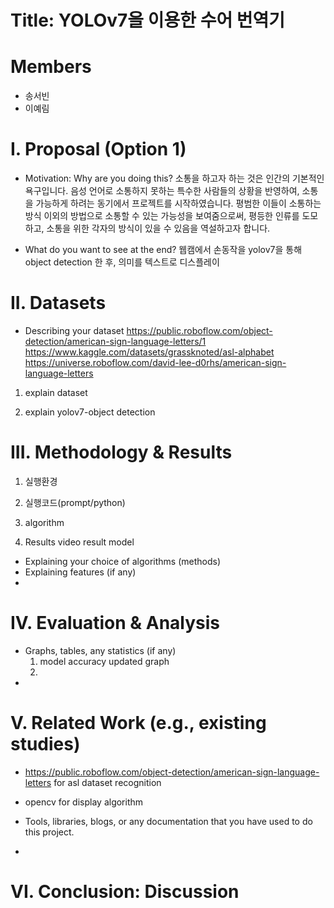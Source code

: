Title: YOLOv7을 이용한 수어 번역기
==========
Members
===========
* 송서빈 
* 이예림

I. Proposal (Option 1)
=============================
- Motivation: Why are you doing this?
소통을 하고자 하는 것은 인간의 기본적인 욕구입니다. 음성 언어로 소통하지 못하는 특수한 사람들의 상황을 반영하여, 소통을 가능하게 하려는 동기에서 프로젝트를 시작하였습니다.
평범한 이들이 소통하는 방식 이외의 방법으로 소통할 수 있는 가능성을 보여줌으로써, 평등한 인류를 도모하고, 소통을 위한 각자의 방식이 있을 수 있음을 역설하고자 합니다.

- What do you want to see at the end?
웹캠에서 손동작을 yolov7을 통해 object detection 한 후, 의미를 텍스트로 디스플레이
  
II. Datasets
======================================
- Describing your dataset
https://public.roboflow.com/object-detection/american-sign-language-letters/1
https://www.kaggle.com/datasets/grassknoted/asl-alphabet
https://universe.roboflow.com/david-lee-d0rhs/american-sign-language-letters
1) explain dataset

2) explain yolov7-object detection


III. Methodology & Results
========================
1) 실행환경


2) 실행코드(prompt/python)

3) algorithm

4) Results
video
result model



- Explaining your choice of algorithms (methods)
- Explaining features (if any)
- 
IV. Evaluation & Analysis
=====================
- Graphs, tables, any statistics (if any)
  1) model accuracy updated graph
  2) 
- 
V. Related Work (e.g., existing studies)
==================
- https://public.roboflow.com/object-detection/american-sign-language-letters
for asl dataset recognition
- opencv
for display algorithm
  
- Tools, libraries, blogs, or any documentation that you have used to do this project.
- 
VI. Conclusion: Discussion
=======================
